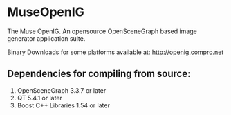 # MuseOpenIG
The Muse OpenIG.  An opensource OpenSceneGraph based image generator application suite.

Binary Downloads for some platforms available at: http://openig.compro.net

Dependencies for compiling from source:
--------------------------------------
1.  OpenSceneGraph 3.3.7 or later
2.  QT 5.4.1 or later
3.  Boost C++ Libraries 1.54 or later
